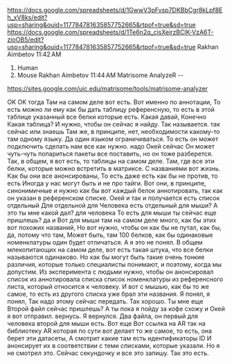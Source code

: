 https://docs.google.com/spreadsheets/d/1GwwV3pFvsp7DKBbCgr8kLpf8Eh_xV8ks/edit?usp=sharing&ouid=117784781635857752665&rtpof=true&sd=true
https://docs.google.com/spreadsheets/d/1Te6n2q_cisXeirzBClK-VzA6T-zioOB5/edit?usp=sharing&ouid=117784781635857752665&rtpof=true&sd=true
Rakhan Aimbetov
11:42 AM
1. Human
2. Mouse
Rakhan Aimbetov
11:44 AM
Matrisome AnalyzeR --

https://sites.google.com/uic.edu/matrisome/tools/matrisome-analyzer


OK OK тогда Там на самом деле вот есть. Вот именно по аннотации, То есть можно ли ему как бы дать таблицу референсную, то есть в этой таблице указанный все белки которые есть.
Какая давай, Конечно Какая таблица?
И нужно, чтобы он сейчас я найду. Так называется. так сейчас или знаешь
Там же, в принципе, нет, необходимости какому-то там одному языку. Да один языком ограничиваться. То есть он может подключить сделать нам все как нужно.
надо
Окей сейчас
Он может чуть-чуть попариться пакеты все поставить, но он тоже разберется.
Так, в общем, я вот есть, то таблицы на самом деле. Там, где все эти белки, которые можно встретить в матриксе. С названиями вот жизнь. Как бы они все анонсированы, То есть даже есть как бы не против, то есть Иногда у нас могут быть и не про тайги.
Вот они, в принципе, синонимичные и нужно как бы вот каждый белок аннотировать, так как он указан в референском списке.
Окей
и так и получается есть список отдельный Для отдельной для Человека есть отдельный для мыши?
А это ты мне какой дал?
для человека
То есть для мыши ты сейчас еще пришлешь?
да и Вот для мыши там на самом деле много, как бы этих вот похожих названий, Но вот нужно, чтобы он как бы не путал, как бы, да, потому что там, Может быть, там 100 белков, как бы одинаковые номенклатуры один будет отличаться.
А я это не понял.
В общем млекопитающих на самом деле, вот есть такая штука, что все белки называются одинаково. Но как бы могут быть такие очень тонкие различия, которые только специалисты понимают, и поэтому, когда мы допустим.
Из эксперимента с людьми нужно, чтобы он анонсировал список из аннотировала списка список номенклатуры из референсного листа, который относится к человеку.
И вот с мышью, как бы то же самое, то есть из другого списка уже брал эти названия.
Я понял, я понял, Так надо этому сейчас передать. Так хорошо. Ты мне еще Второй файл сейчас пришлешь? А ты пока я пойду за кофе схожу и
Окей я вот отправил.
вернусь.
Я вернулся.
Два файла, он первый для человека второй для мыши есть. Вот еще Вот ссылка на AR так на библиотеку AR которая по сути вот делает то же самое, то есть, она берет эти датасеты, А смотрит какие там есть идентификаторы ID И анонсирует их в соответствии с теми списками, которые указали.
Но я не смотрел это.
Сейчас секундочку и все это запишу. Так это есть.

